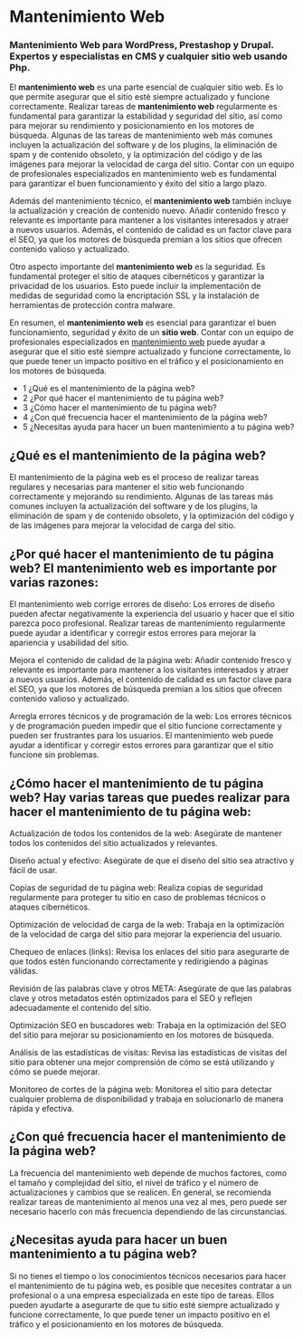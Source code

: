 # Mantenimiento Web
### Mantenimiento Web para WordPress, Prestashop y Drupal. Expertos y especialistas en CMS y cualquier sitio web usando Php.

El **mantenimiento web** es una parte esencial de cualquier sitio web. Es lo que permite asegurar que el sitio esté siempre actualizado y funcione correctamente. Realizar tareas de **mantenimiento web** regularmente es fundamental para garantizar la estabilidad y seguridad del sitio, así como para mejorar su rendimiento y posicionamiento en los motores de búsqueda. Algunas de las tareas de mantenimiento web más comunes incluyen la actualización del software y de los plugins, la eliminación de spam y de contenido obsoleto, y la optimización del código y de las imágenes para mejorar la velocidad de carga del sitio. Contar con un equipo de profesionales especializados en mantenimiento web es fundamental para garantizar el buen funcionamiento y éxito del sitio a largo plazo.

Además del mantenimiento técnico, el **mantenimiento web** también incluye la actualización y creación de contenido nuevo. Añadir contenido fresco y relevante es importante para mantener a los visitantes interesados y atraer a nuevos usuarios. Además, el contenido de calidad es un factor clave para el SEO, ya que los motores de búsqueda premian a los sitios que ofrecen contenido valioso y actualizado.

Otro aspecto importante del **mantenimiento web** es la seguridad. Es fundamental proteger el sitio de ataques cibernéticos y garantizar la privacidad de los usuarios. Esto puede incluir la implementación de medidas de seguridad como la encriptación SSL y la instalación de herramientas de protección contra malware.

En resumen, el **mantenimiento web** es esencial para garantizar el buen funcionamiento, seguridad y éxito de un **sitio web**. Contar con un equipo de profesionales especializados en [mantenimiento web](https://www.phpninja.es/mantenimiento-web) puede ayudar a asegurar que el sitio esté siempre actualizado y funcione correctamente, lo que puede tener un impacto positivo en el tráfico y el posicionamiento en los motores de búsqueda.

- 1 ¿Qué es el mantenimiento de la página web?
- 2 ¿Por qué hacer el mantenimiento de tu página web?
- 3 ¿Cómo hacer el mantenimiento de tu página web?
- 4 ¿Con qué frecuencia hacer el mantenimiento de la página web?
- 5 ¿Necesitas ayuda para hacer un buen mantenimiento a tu página web?

## ¿Qué es el mantenimiento de la página web?

El mantenimiento de la página web es el proceso de realizar tareas regulares y necesarias para mantener el sitio web funcionando correctamente y mejorando su rendimiento. Algunas de las tareas más comunes incluyen la actualización del software y de los plugins, la eliminación de spam y de contenido obsoleto, y la optimización del código y de las imágenes para mejorar la velocidad de carga del sitio.

## ¿Por qué hacer el mantenimiento de tu página web? El mantenimiento web es importante por varias razones:

El mantenimiento web corrige errores de diseño: Los errores de diseño pueden afectar negativamente la experiencia del usuario y hacer que el sitio parezca poco profesional. Realizar tareas de mantenimiento regularmente puede ayudar a identificar y corregir estos errores para mejorar la apariencia y usabilidad del sitio.

Mejora el contenido de calidad de la página web: Añadir contenido fresco y relevante es importante para mantener a los visitantes interesados y atraer a nuevos usuarios. Además, el contenido de calidad es un factor clave para el SEO, ya que los motores de búsqueda premian a los sitios que ofrecen contenido valioso y actualizado.

Arregla errores técnicos y de programación de la web: Los errores técnicos y de programación pueden impedir que el sitio funcione correctamente y pueden ser frustrantes para los usuarios. El mantenimiento web puede ayudar a identificar y corregir estos errores para garantizar que el sitio funcione sin problemas.

## ¿Cómo hacer el mantenimiento de tu página web? Hay varias tareas que puedes realizar para hacer el mantenimiento de tu página web:

Actualización de todos los contenidos de la web: Asegúrate de mantener todos los contenidos del sitio actualizados y relevantes.

Diseño actual y efectivo: Asegúrate de que el diseño del sitio sea atractivo y fácil de usar.

Copias de seguridad de tu página web: Realiza copias de seguridad regularmente para proteger tu sitio en caso de problemas técnicos o ataques cibernéticos.

Optimización de velocidad de carga de la web: Trabaja en la optimización de la velocidad de carga del sitio para mejorar la experiencia del usuario.

Chequeo de enlaces (links): Revisa los enlaces del sitio para asegurarte de que todos estén funcionando correctamente y redirigiendo a páginas válidas.

Revisión de las palabras clave y otros META: Asegúrate de que las palabras clave y otros metadatos estén optimizados para el SEO y reflejen adecuadamente el contenido del sitio.

Optimización SEO en buscadores web: Trabaja en la optimización del SEO del sitio para mejorar su posicionamiento en los motores de búsqueda.

Análisis de las estadísticas de visitas: Revisa las estadísticas de visitas del sitio para obtener una mejor comprensión de cómo se está utilizando y cómo se puede mejorar.

Monitoreo de cortes de la página web: Monitorea el sitio para detectar cualquier problema de disponibilidad y trabaja en solucionarlo de manera rápida y efectiva.

## ¿Con qué frecuencia hacer el mantenimiento de la página web? 

La frecuencia del mantenimiento web depende de muchos factores, como el tamaño y complejidad del sitio, el nivel de tráfico y el número de actualizaciones y cambios que se realicen. En general, se recomienda realizar tareas de mantenimiento al menos una vez al mes, pero puede ser necesario hacerlo con más frecuencia dependiendo de las circunstancias.

## ¿Necesitas ayuda para hacer un buen mantenimiento a tu página web? 

Si no tienes el tiempo o los conocimientos técnicos necesarios para hacer el mantenimiento de tu página web, es posible que necesites contratar a un profesional o a una empresa especializada en este tipo de tareas. Ellos pueden ayudarte a asegurarte de que tu sitio esté siempre actualizado y funcione correctamente, lo que puede tener un impacto positivo en el tráfico y el posicionamiento en los motores de búsqueda.
